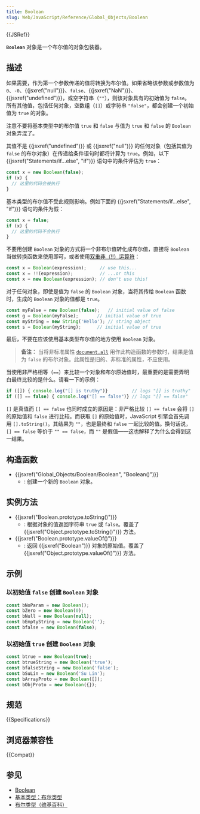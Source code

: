 ```yaml
---
title: Boolean
slug: Web/JavaScript/Reference/Global_Objects/Boolean
---
```


{{JSRef}}

**`Boolean`** 对象是一个布尔值的对象包装器。

## 描述

如果需要，作为第一个参数传递的值将转换为布尔值。如果省略该参数或参数值为 `0`、`-0`、{{jsxref("null")}}、`false`、{{jsxref("NaN")}}、{{jsxref("undefined")}}，或空字符串（`""`），则该对象具有的初始值为 `false`。所有其他值，包括任何对象，空数组（`[]`）或字符串 `"false"`，都会创建一个初始值为 `true` 的对象。

注意不要将基本类型中的布尔值 `true` 和 `false` 与值为 `true` 和 `false` 的 `Boolean` 对象弄混了。

其值不是 {{jsxref("undefined")}} 或 {{jsxref("null")}} 的任何对象（包括其值为 `false` 的布尔对象）在传递给条件语句时都将计算为 `true`。例如，以下 {{jsxref("Statements/if...else", "if")}} 语句中的条件评估为 `true`：

```js
const x = new Boolean(false);
if (x) {
  // 这里的代码会被执行
}
```

基本类型的布尔值不受此规则影响。例如下面的 {{jsxref("Statements/if...else", "if")}} 语句的条件为假：

```js
const x = false;
if (x) {
  // 这里的代码不会执行
}
```

不要用创建 `Boolean` 对象的方式将一个非布尔值转化成布尔值，直接将 `Boolean` 当做转换函数来使用即可，或者使用[双重非（!!）运算符](/zh-CN/docs/Web/JavaScript/Reference/Operators/Logical_NOT#double_not_!!)：

```js
const x = Boolean(expression);     // use this...
const x = !!(expression);          // ...or this
const x = new Boolean(expression); // don't use this!
```

对于任何对象，即使是值为 `false` 的 `Boolean` 对象，当将其传给 `Boolean` 函数时，生成的 `Boolean` 对象的值都是 `true`。

```js
const myFalse = new Boolean(false);   // initial value of false
const g = Boolean(myFalse);       // initial value of true
const myString = new String('Hello'); // string object
const s = Boolean(myString);      // initial value of true
```

最后，不要在应该使用基本类型布尔值的地方使用 `Boolean` 对象。

> **备注：** 当将非标准属性 [`document.all`](/zh-CN/docs/Web/API/Document#属性) 用作此构造函数的参数时，结果是值为 `false` 的布尔对象。此属性是旧的、非标准的属性，不应使用。

当使用非严格相等（`==`）来比较一个对象和布尔原始值时，最重要的是需要弄明白最终比较的是什么。请看一下的示例：

```js
if ([]) { console.log("[] is truthy")}         // logs "[] is truthy"
if ([] == false) { console.log("[] == false")} // logs "[] == false"
```

`[]` 是真值而 `[] == false` 也同时成立的原因是：非严格比较 `[] == false` 会将 `[]` 的原始值和 `false` 进行比较。而获取 `[]` 的原始值时，JavaScript 引擎会首先调用 `[].toString()`。其结果为 `""`，也是最终和 `false` 一起比较的值。换句话说，`[] == false` 等价于 `"" == false`，而 `""` 是假值——这也解释了为什么会得到这一结果。

## 构造函数

- {{jsxref("Global_Objects/Boolean/Boolean", "Boolean()")}}
  - : 创建一个新的 `Boolean` 对象。

## 实例方法

- {{jsxref("Boolean.prototype.toString()")}}
  - : 根据对象的值返回字符串 `true` 或 `false`。覆盖了 {{jsxref("Object.prototype.toString()")}} 方法。
- {{jsxref("Boolean.prototype.valueOf()")}}
  - : 返回 {{jsxref("Boolean")}} 对象的原始值。覆盖了 {{jsxref("Object.prototype.valueOf()")}} 方法。

## 示例

### 以初始值 `false` 创建 `Boolean` 对象

```js
const bNoParam = new Boolean();
const bZero = new Boolean(0);
const bNull = new Boolean(null);
const bEmptyString = new Boolean('');
const bfalse = new Boolean(false);
```

### 以初始值 `true` 创建 `Boolean` 对象

```js
const btrue = new Boolean(true);
const btrueString = new Boolean('true');
const bfalseString = new Boolean('false');
const bSuLin = new Boolean('Su Lin');
const bArrayProto = new Boolean([]);
const bObjProto = new Boolean({});
```

## 规范

{{Specifications}}

## 浏览器兼容性

{{Compat}}

## 参见

- [Boolean](/zh-CN/docs/Glossary/Boolean)
- [基本类型：布尔类型](/zh-CN/docs/Web/JavaScript/Data_structures#boolean_类型)
- [布尔类型（维基百科）](https://zh.wikipedia.org/wiki/布林_(資料類型))
